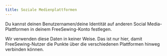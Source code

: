 ```yaml
---
title: Soziale Medienplattformen
---
```


Du kannst deinen Benutzernamen/deine Identität auf anderen Social Media-Plattformen in deinem FreeSewing-Konto festlegen.

Wir verwenden diese Daten in keiner Weise. Das ist nur hier, damit FreeSewing-Nutzer die Punkte über die verschiedenen Plattformen hinweg verbinden können.
